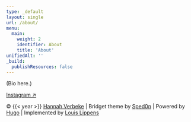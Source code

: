 ```yaml
---
type: _default
layout: single
url: /about/
menu:
  main:
    weight: 2
    identifier: About
    title: 'About'
unifiedAlt: ''
_build:
  publishResources: false
---
```


(Bio here.)

[Instagram ↗](https://www.instagram.com/hannahverbeke/)

&copy; {{< year >}} <u>[Hannah Verbeke](https://www.instagram.com/hannahverbeke/)</u> | Bridget theme by [Sped0n](https://github.com/Sped0n) | Powered by [Hugo](https://gohugo.io) | Implemented by [Louis Lippens](https://louislippens.be)
